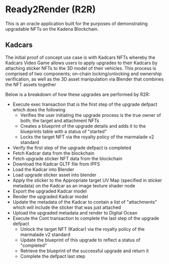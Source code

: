 # Ready2Render (R2R)

This is an oracle application built for the purposes of demonstrating upgradable NFTs on the Kadena Blockchain. 

## Kadcars
The initial proof of concept use case is with Kadcars NFTs whereby the Kadcars Video Game allows users to apply upgrades to their Kadcars by attaching sticker NFTs to the 3D model of their vehicles.
This process is comprised of two components; on-chain locking/unlocking and ownership verification, as well as the 3D asset manipulation via Blender that combines the NFT assets together

Below is a breakdown of how these upgrades are performed by R2R:
* Execute exec transaction that is the first step of the upgrade defpact which does the following
  * Verifies the user initiating the upgrade process is the true owner of both; the target and attachment NFTs
  * Creates a blueprint of the upgrade details and adds it to the blueprints table with a status of "started"
  * Locks the target NFT via the royalty policy of the marmalade v2 standard
* Verify the first step of the upgrade defpact is completed
* Fetch Kadcar data from the blockchain
* Fetch upgrade sticker NFT data from the blockchain
* Download the Kadcar GLTF file from IPFS
* Load the Kadcar into Blender
* Load upgrade sticker asset into blender
* Apply the sticker to the Appropriate target UV Map (specified in sticker metadata) on the Kadcar as an image texture shader node
* Export the upgraded Kadcar model
* Render the upgraded Kadcar model
* Update the metadata of the Kadcar to contain a list of "attachments" which will include the sticker that was just attached
* Upload the upgraded metadata and render to Digital Ocean
* Execute the Cont transaction to complete the last step of the upgrade defpact
  * Unlock the target NFT (Kadcar) via the royalty policy of the marmalade v2 standard
  * Update the blueprint of this upgrade to reflect a status of "completed"
  * Retrieve the blueprint of the successful upgrade and return it
  * Complete the defpact last step
